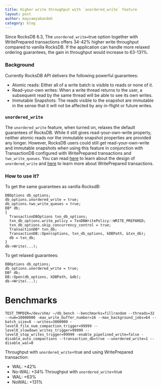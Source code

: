 ```yaml
---
title: Higher write throughput with `unordered_write` feature
layout: post
author: maysamyabandeh
category: blog
---
```


Since RocksDB 6.3, The `unordered_write=`true option together with WritePrepared transactions offers 34-42% higher write throughput compared to vanilla RocksDB. If the application can handle more relaxed ordering guarantees, the gain in throughput would increase to 63-131%.

### Background

Currently RocksDB API delivers the following powerful guarantees:
- Atomic reads: Either all of a write batch is visible to reads or none of it.
- Read-your-own writes: When a write thread returns to the user, a subsequent read by the same thread will be able to see its own writes.
- Immutable Snapshots: The reads visible to the snapshot are immutable in the sense that it will not be affected by any in-flight or future writes.

### `unordered_write`

The `unordered_write` feature, when turned on, relaxes the default guarantees of RocksDB. While it still gives read-your-own-write property, neither atomic reads nor the immutable snapshot properties are provided any longer. However, RocksDB users could still get read-your-own-write and immutable snapshots when using this feature in conjunction with TransactionDB configured with WritePrepared transactions and `two_write_queues`. You can read [here](https://github.com/facebook/rocksdb/wiki/unordered_write) to learn about the design of `unordered_write` and [here](https://github.com/facebook/rocksdb/wiki/WritePrepared-Transactions) to learn more about WritePrepared transactions.

### How to use it?

To get the same guarantees as vanilla RocksdB:

    DBOptions db_options;
    db_options.unordered_write = true;
    db_options.two_write_queues = true;
    DB* db;
    {
      TransactionDBOptions txn_db_options;
      txn_db_options.write_policy = TxnDBWritePolicy::WRITE_PREPARED;
      txn_db_options.skip_concurrency_control = true;
      TransactionDB* txn_db;
      TransactionDB::Open(options, txn_db_options, kDBPath, &txn_db);
      db = txn_db;
    }
    db->Write(...);

To get relaxed guarantees:

    DBOptions db_options;
    db_options.unordered_write = true;
    DB* db;
    DB::Open(db_options, kDBPath, &db);
    db->Write(...);

# Benchmarks

    TEST_TMPDIR=/dev/shm/ ~/db_bench --benchmarks=fillrandom --threads=32 --num=10000000 -max_write_buffer_number=16 --max_background_jobs=64 --batch_size=8 --writes=3000000 -level0_file_num_compaction_trigger=99999 --level0_slowdown_writes_trigger=99999 --level0_stop_writes_trigger=99999 -enable_pipelined_write=false -disable_auto_compactions --transaction_db=true --unordered_write=1 --disable_wal=0

Throughput with `unordered_write`=true and using WritePrepared transaction:
- WAL: +42%
- No-WAL: +34%
Throughput with `unordered_write`=true
- WAL: +63%
- NoWAL: +131%
